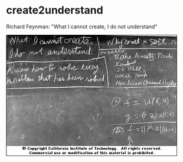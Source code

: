 # create2understand

Richard Feynman: "What I cannot create, I do not understand"

![What I cannot create, I do not understand](./assets/C2U.webp)
